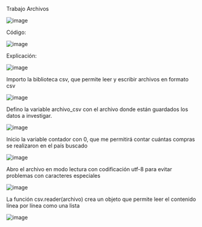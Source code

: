 Trabajo Archivos

![image](https://github.com/user-attachments/assets/6166c3a2-4fee-4d6d-8438-65cdd4b778dd)

Código:

![image](https://github.com/user-attachments/assets/2bec561b-a8fe-416c-b794-6e6a972b5562)

Explicación:

![image](https://github.com/user-attachments/assets/fa1461b5-390b-4dbe-aae3-b52148c59bfb)

Importo la biblioteca csv, que permite leer y escribir archivos en formato csv

![image](https://github.com/user-attachments/assets/9c860ca4-50a1-4792-9969-0daa8bb78b97)

Defino la variable archivo_csv con el archivo donde están guardados los datos a investigar. 

![image](https://github.com/user-attachments/assets/30833ec5-dd70-436d-b486-23b8a7212b33)

Inicio la variable contador con 0, que me permitirá contar cuántas compras se realizaron 
en el país buscado

![image](https://github.com/user-attachments/assets/dfa0a1a4-34d1-4035-b2fd-81f08af0323c)

Abro el archivo en modo lectura con codificación utf-8 para evitar problemas con caracteres
especiales

![image](https://github.com/user-attachments/assets/733dc05f-f5e0-4dd9-9e8e-d2499cd8e9db)

La función csv.reader(archivo) crea un objeto que permite leer el contenido línea por línea
como una lista

![image](https://github.com/user-attachments/assets/3f39304a-1924-4277-ae10-1c84c869150d)
















